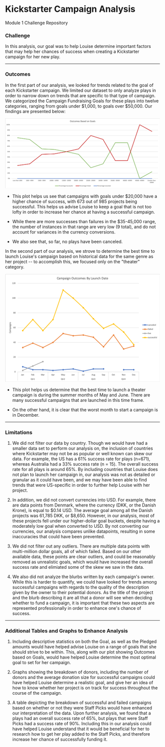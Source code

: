# Kickstarter Campaign Analysis
Module 1 Challenge Repository

### Challenge

In this analysis, our goal was to help Louise determine important factors that may help her chances of success when creating a Kickstarter campaign for her new play. 

---
### Outcomes

In the first part of our analysis, we looked for trends related to the goal of each Kickstarter campaign. We limited our dataset to only analyze plays in order to narrow down on trends that are specific to that type of campaign. We categorized the Campaign Fundraising Goals for these plays into twelve categories, ranging from goals under $1,000, to goals over $50,000. Our findings are presented below:

![Outcomes by Goal](Outcomes%20by%20Goal%20-%20Challenge.png)

* This plot helps us see that campaigns with goals under $20,000 have a higher chance of success, with 673 out of 985 projects being successful. This helps us advise Louise to keep a goal that is not too lofty in order to increase her chance at having a successful campaign. 

* While there are more successes than failures in the $35-45,000 range, the number of instances in that range are very low (9 total), and do not account for variances in the currency conversions.

* We also see that, so far, no plays have been canceled. 

In the second part of our analysis, we strove to determine the best time to launch Louise's campaign based on historical data for the same genre as her project -- to accomplish this, we focused only on the "theater" category.

![Outcomes by Launch](Outcomes%20by%20Launch%20-%20Challenge.png)

* This plot helps us determine that the best time to launch a theater campaign is during the summer months of May and June. There are many successful campaigns that are launched in this time frame. 

* On the other hand, it is clear that the worst month to start a campaign is in December. 

--- 
### Limitations

1) We did not filter our data by country. Though we would have had a smaller data set to perform our analysis on, the inclusion of countries where Kickstarter may not be as popular or well known can skew our data. For example, the US has a 61% success rate for plays (n=671), whereas Australia had a 33% success rate (n = 15). The overall success rate for all plays is around 65%. By including countries that Louise does not plan to launch her campaign in, our analysis was not as detailed or granular as it could have been, and we may have been able to find trends that were US-specific in order to further help Louise with her project.

2) In addition, we did not convert currencies into USD. For example, there are data points from Denmark, where the currency (DKK, or the Danish Krone), is equal to $0.14 USD. The average goal among all the Danish projects was 61,785 DKK, or $8,650. However, in our analysis, most of these projects fell under our higher-dollar goal buckets, despite having a moderately low goal when converted to USD. By not converting our currencies, our analysis compares unlike datapoints, resulting in some inaccuracies that could have been prevented. 

3) We did not filter out any outliers. There are multiple data points with multi-million dollar goals, all of which failed. Based on our other available data, these points are clear outliers, and could be reasonably removed as unrealistic goals, which would have increased the overall success rate and elimiated some of the skew we saw in the data.

4) We also did not analyze the blurbs written by each campaign's owner. While this is harder to quantify, we could have looked for trends among successful campaigns with regards to the quality of the description given by the owner to their potential donors. As the title of the project and the blurb describing it are all that a donor will see when deciding whether to fund a campaign, it is important that these two aspects are represented professionally in order to enhance one's chance of success. 


---
### Additional Tables and Graphs to Enhance Analysis

1) Including descriptive statistics on both the Goal, as well as the Pledged amounts would have helped advise Louise on a range of goals that she should strive to be within. This, along with our plot showing Outcomes based on Goals, would have helped Louise determine the most optimal goal to set for her campaign.

2) Graphs showing the breakdown of donors, including the number of donors and the average donation size for successful campaigns could have helped Louise determine a realistic goal, and give her an idea of how to know whether her project is on track for success throughout the course of the campaign. 

3) A table depicting the breakdown of successful and failed campaigns based on whether or not they were Staff Picks would have enhanced our interpretation of the data. Upon further analysis, we found that a plays had an overall success rate of 65%, but plays that were Staff Picks had a success rate of 90%. Including this in our analysis could have helped Louise understand that it would be beneficial for her to research how to get her play added to the Staff Picks, and therefore increase her chance of successfully funding it.
